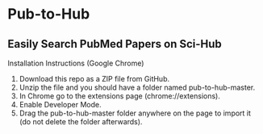 # Pub-to-Hub

## Easily Search PubMed Papers on Sci-Hub

Installation Instructions (Google Chrome)


1. Download this repo as a ZIP file from GitHub.
2. Unzip the file and you should have a folder named pub-to-hub-master.
3. In Chrome go to the extensions page (chrome://extensions).
4. Enable Developer Mode.
5. Drag the pub-to-hub-master folder anywhere on the page to import it (do not delete the folder afterwards).
